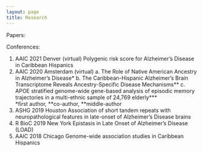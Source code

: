 ```yaml
---
layout: page
title: Research 
---
```



Papers:

Conferences:
1. AAIC 2021 Denver (virtual)
Polygenic risk score for Alzheimer’s Disease in Caribbean Hispanics  
2. AAIC 2020 Amsterdam (virtual)
a. The Role of Native American Ancestry in Alzheimer’s Disease*
b. The Caribbean-Hispanic Alzheimer’s Brain Transcriptome Reveals Ancestry-Specific Disease Mechanisms** 
c. APOE stratified genome-wide gene-based analysis of episodic memory trajectories in a multi-ethnic sample of 24,769 elderly***   
*first author, **co-author, **middle-author   
3. ASHG 2019 Houston
Association of short tandem repeats with neuropathological features in late-onset of Alzheimer’s Disease brains  
4. R BioC 2019 New York
Epistasis in Late Onset of Alzheimer’s Disease (LOAD)  
5. AAIC 2018 Chicago
Genome-wide association studies in Caribbean Hispanics
